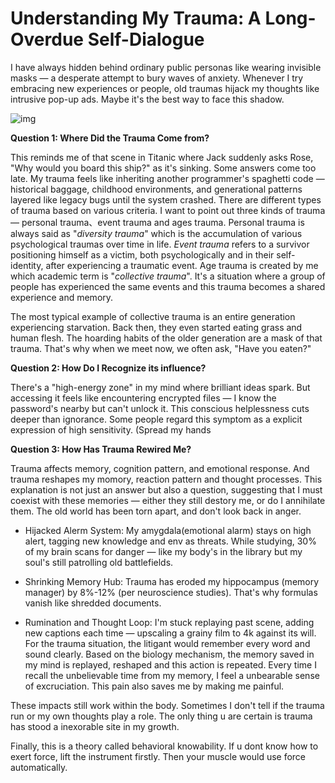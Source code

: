 # Understanding My Trauma: A Long-Overdue Self-Dialogue

I have always hidden behind ordinary public personas like wearing invisible masks — a desperate attempt to bury waves of anxiety. Whenever I try embracing new experiences or people, old traumas hijack my thoughts like intrusive pop-up ads. Maybe it's the best way to face this shadow.

![img](https://cdn.statically.io/gh/stoneBuild29/MyPictures@main/upload/656.jpg)

**Question 1: Where Did  the Trauma Come from?**

This reminds me of that scene in Titanic where Jack suddenly asks Rose, "Why would you board this ship?" as it's sinking. Some answers come too late. My trauma feels like inheriting another programmer's spaghetti code — historical baggage, childhood environments, and generational patterns layered like legacy bugs until the system crashed. There are different types of trauma based on various criteria. I want to point out three kinds of trauma — personal trauma、event trauma and ages trauma. Personal trauma is always said as "*diversity trauma*" which is the accumulation of various psychological traumas over time in life. *Event trauma* refers to a survivor positioning himself  as a victim, both psychologically and in their self-identity, after experiencing a traumatic event. Age trauma is created by me which academic term is "*collective trauma*". It's a situation where a group of people has experienced the same events and this trauma becomes a shared experience and memory.

The most typical example of collective trauma is an entire generation experiencing starvation. Back then, they even started eating grass and human flesh. The hoarding habits of the older generation are a mask of that trauma. That's why when we meet now, we often ask, "Have you eaten?"

**Question 2: How Do I Recognize its influence?**

There's a "high-energy zone" in my mind where brilliant ideas spark. But accessing it feels like encountering encrypted files — I know the password's nearby but can't unlock it. This conscious helplessness cuts deeper than ignorance. Some people regard this symptom as  a explicit expression of high sensitivity. (Spread my hands

**Question 3: How Has Trauma Rewired Me?**

Trauma affects memory, cognition pattern, and emotional response. And trauma reshapes my momory, reaction pattern and thought processes. This explanation is not just an answer but also a question, suggesting that I must coexist with these memories  — either they still destory me, or do I annihilate them. The old world has been torn apart, and don't look back in anger.

- Hijacked Alerm System: My amygdala(emotional alarm) stays on high alert, tagging new knowledge and env as threats. While studying, 30% of my brain scans for danger — like my body's in the library but my soul's still patrolling old battlefields.
- Shrinking Memory Hub: Trauma has eroded my hippocampus (memory manager) by 8%-12% (per neuroscience studies). That's why formulas vanish like shredded documents.

- Rumination and Thought Loop: I'm stuck replaying past scene, adding new captions each time — upscaling a grainy film to 4k against its will. For the trauma situation, the litigant would remember every word and sound clearly. Based on the biology mechanism, the memory saved in my mind is replayed, reshaped and this action is repeated. Every time I recall the unbelievable time from my memory, I feel a unbearable sense of excruciation. This pain also saves me by making me painful.

These impacts still work within the body. Sometimes I don't tell if the trauma run or my own thoughts play a role. The only thing u are  certain is trauma has stood a inexorable site in my growth.

Finally, this is a theory called behavioral knowability. If u dont know how to exert force, lift the instrument firstly. Then your muscle would use force automatically.

